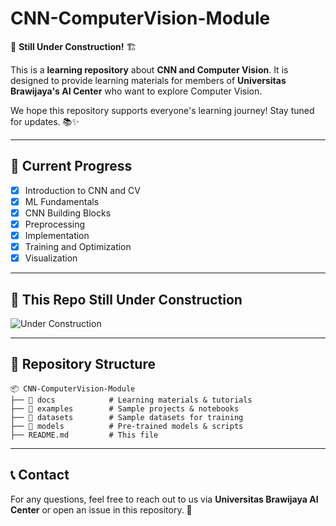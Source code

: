 # CNN-ComputerVision-Module

🚀 **Still Under Construction!** 🏗️  

This is a **learning repository** about **CNN and Computer Vision**. It is designed to provide learning materials for members of **Universitas Brawijaya's AI Center** who want to explore Computer Vision.  

We hope this repository supports everyone's learning journey! Stay tuned for updates. 📚✨  

---  

## 📌 Current Progress
- [x] Introduction to CNN and CV
- [x] ML Fundamentals
- [x] CNN Building Blocks
- [x] Preprocessing
- [x] Implementation
- [x] Training and Optimization
- [x] Visualization

---

## 🚧 This Repo Still Under Construction
![Under Construction](https://media.giphy.com/media/jAYUbVXgESSti/giphy.gif)

---  

## 📂 Repository Structure
```
📦 CNN-ComputerVision-Module
├── 📁 docs            # Learning materials & tutorials
├── 📁 examples        # Sample projects & notebooks
├── 📁 datasets        # Sample datasets for training
├── 📁 models          # Pre-trained models & scripts
├── README.md         # This file
```

---


## 📞 Contact
For any questions, feel free to reach out to us via **Universitas Brawijaya AI Center** or open an issue in this repository. 🚀
